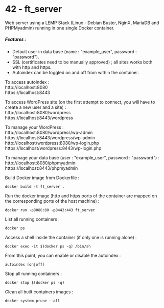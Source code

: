 # 42 - ft_server

Web server using a LEMP Stack (Linux - Debian Buster, NginX, MariaDB and
PHPMyadmin) running in one single Docker container.
##### Features :
- Default user in data base (name : "example_user", password : "password").
- SSL (certificates need to be manually approved) ; all sites works both with http and https.
- Autoindex can be toggled on and off from within the container.

To access autoindex :  
http://localhost:8080  
https://localhost:8443

To access WordPress site (on the first attempt to connect, you will have to create a new user and a site) :  
http://localhost:8080/wordpress  
https://localhost:8443/wordpress

To manage your WordPress :  
http://localhost:8080/wordpress/wp-admin  
https://localhost:8443/wordpress/wp-admin  
http://localhost/wordpress:8080/wp-login.php  
https://localhost/wordpress:8443/wp-login.php

To manage your data base (user : "example_user", password : "password") :  
http://localhost:8080/phpmyadmin  
https://localhost:8443/phpmyadmin

Build Docker image from Dockerfile :
```
docker build -t ft_server .
```
Run the docker image (http and https ports of the container are mapped on the corresponding ports of the host machine) :
```
docker run -p8080:80 -p8443:443 ft_server
```
List all running containers :
```
docker ps
```
Access a shell inside the container (if only one is running alone) :
```
docker exec -it $(docker ps -q) /bin/sh
```
From this point, you can enable or disable the autoindex :
```
autoindex [on|off]
```
Stop all running containers :
```
docker stop $(docker ps -q)
```
Clean all built containers images :
```
docker system prune --all
```

